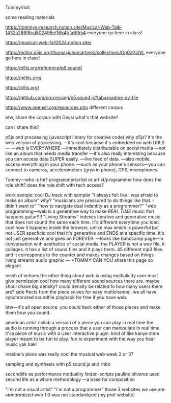 TommyVisit

some reading materials

https://tommys-research.notion.site/Musical-Web-Talk-1432a269f8cd802496eff654bfa6f554
everyone go here in class!

https://musical-web-fall2024.notion.site/ 

https://editor.p5js.org/thomasjohnmartinez/collections/Dp0zGclVL
everyone go here in class!

https://p5js.org/reference/p5.sound/

https://ml5js.org/

https://p5js.org/

https://github.com/processing/p5.sound.js?tab=readme-ov-file

https://www.openslr.org/resources.php different corpus 

btw, share the corpus with Deysi what's that website?

can i share this?

p5js and processing (javascript library for creative code) 
why p5js?
it's the web version of processing.
—it's cool because it's embedded on web URLS—
—web is EVERYWHERE
—immediately distributable on social media —not like an album that needs media transfer
—it's also really interesting because you can access data SUPER easily.
—live feed of data.
—also mobile. access everything in your phone.
—such as your phone's sensors—you can connect to cameras, accelerometers (gryo in phone), GPS, microphones

Tommy—who is he?
programmer/artist or artist/programmer
how does the role shift?
does the role shift with tech access?


work sample:
cool DJ track with sampler
"i always felt like i was afraid to make an album"
why?
"musicians are pressured to do things like that. i didn't want to"
"how to navigate dual indentity as a programmer?"
"web programming—web is a generative way to make *REAL TIME* music that happens 
guitar!!!! "Living Streams" indexes iterative and generative music that does not sound the same each time. it's different everytime you load. cool how it happens inside the browser, unlike max which is powerful but not USER specficic
cool that it's generative and ENDS at a specific time. it's not just generative and goes on FOREVER.
—looks like bandcamp page—in conversation with aesthetics of social media. 
the PLAYER is not a wav file. it collages. 
it has a list of sound files and it plays them.
45 different mp3 files.
and it corresponds to the counter and makes changes based on things 
living streams audio graphic —
*TOMMY CAN YOU share this page
so elegant

mesh of echoes
the other thing about web is using multiplicity
user must give permission
cool how many different sound sources there are. maybe shoul dhave big density?
could density be related to how many users there are?
side ffects from the piece
solves for easy multichannel. we all have synchronized soundfile playback for free if you have web.

btw—it's all open source. you could hack either of those pieces and make them how you sound.

american artist collab
a version of a piece you can play in real time
the audio is running through a process that a user can manipulate in real time
it'sa piece of music with a User interactive plugin.
kind of like kanye stem player
meant to be fun to play. fun to experiment with the way you hear music
yak bak!

maxine's piece
was really cool
the musical web week 2
or 3?

sampling and synthesis with p5.sound.js
and rnbo

secondlife as performance moduality
linden-scripts
pauline oliveros used second life as a whole methodology —a base for composition

"i'm not a visual artist"
"i'm not a programmer"
those 3 websites we use are *standardized*
web 1.0 was not standardized (my prof website)



